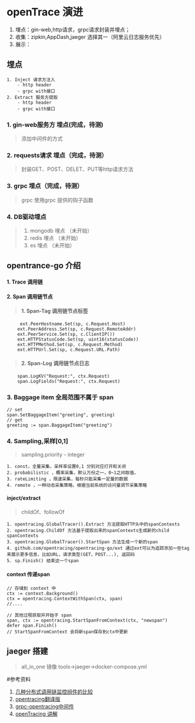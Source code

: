# openTrace 演进
1. 埋点：gin-web,http请求，grpc请求封装并埋点；
2. 收集：zipkin,AppDash,jaeger 选择其一（阿里云日志服务优先）
3. 展示：

## 埋点
    1. Inject 请求方注入
        - http header
        - grpc with接口
    2. Extract 服务方提取
        - http header
        - grpc with接口

### 1. gin-web服务方 埋点(完成，待测)

>  添加中间件的方式

### 2. requests请求 埋点（完成，待测）

>封装GET、POST、DELET、PUT等http请求方法

### 3. grpc 埋点（完成，待测）

>grpc 使用grpc 提供的钩子函数

### 4. DB驱动埋点

>1. mongodb 埋点 （未开始）
>2. redis 埋点 （未开始）
>3. es 埋点 （未开始）

## opentrance-go 介绍

#### 1. Trace 调用链

#### 2. Span 调用链节点

>#### 1. Span-Tag 调用链节点标签
```text
     ext.PeerHostname.Set(sp, c.Request.Host)
 	ext.PeerAddress.Set(sp, c.Request.RemoteAddr)
 	ext.PeerService.Set(sp, c.ClientIP())
 	ext.HTTPStatusCode.Set(sp, uint16(statusCode))
 	ext.HTTPMethod.Set(sp, c.Request.Method)
 	ext.HTTPUrl.Set(sp, c.Request.URL.Path)
 ```
>#### 2. Span-Log 调用链节点日志
```golang
	span.LogKV("Request:", ctx.Request)
    span.LogFields("Request:", ctx.Request)
```

### 3. Baggage item 全局范围不属于 span
```golang
// set
span.SetBaggageItem("greeting", greeting)
// get
greeting := span.BaggageItem("greeting")
```
### 4. Sampling,采样[0,1]
>sampling.priority - integer
```text
1. const，全量采集，采样率设置0,1 分别对应打开和关闭
2. probabilistic ，概率采集，默认万份之一，0~1之间取值，
3. rateLimiting ，限速采集，每秒只能采集一定量的数据
4. remote ，一种动态采集策略，根据当前系统的访问量调节采集策略
```
#### inject/extract 
>childOf、followOf
```text
1. opentracing.GlobalTracer().Extract 方法提取HTTP头中的spanContexts
2. opentracing.ChildOf 方法基于提取出来的spanContexts生成新的child spanContexts
3. opentracing.GlobalTracer().StartSpan 方法生成一个新的span
4. github.com/opentracing/opentracing-go/ext 通过ext可以为追踪添加一些tag来展示更多信息，比如URL，请求类型(GET，POST...), 返回码
5. sp.Finish() 结束这一个span
```
#### context 传递span
```golang
// 存储到 context 中
ctx := context.Background()
ctx = opentracing.ContextWithSpan(ctx, span)
//....

// 其他过程获取并开始子 span
span, ctx := opentracing.StartSpanFromContext(ctx, "newspan")
defer span.Finish()
// StartSpanFromContext 会将新span保存到ctx中更新

```

## jaeger 搭建
> all_in_one 镜像 tools->jaeger->docker-compose.yml


#参考资料

1. [几种分布式调用链监控组件的比较](https://juejin.im/post/5a0579e6f265da4326524f0f#heading-0)
2. [opentracing翻译版](https://wu-sheng.gitbooks.io/opentracing-io/content/pages/spec.html)
3. [grpc-opentracing中间件](https://godoc.org/github.com/grpc-ecosystem/grpc-opentracing/go/otgrpc)
4. [openTracing 讲解](https://github.com/yurishkuro/opentracing-tutorial)